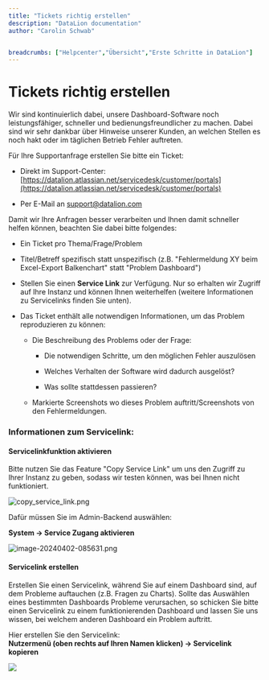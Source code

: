 ```yaml
---
title: "Tickets richtig erstellen"
description: "DataLion documentation"
author: "Carolin Schwab"


breadcrumbs: ["Helpcenter","Übersicht","Erste Schritte in DataLion"]
---
```


# Tickets richtig erstellen

Wir sind kontinuierlich dabei, unsere Dashboard-Software noch leistungsfähiger, schneller und bedienungsfreundlicher zu machen. Dabei sind wir sehr dankbar über Hinweise unserer Kunden, an welchen Stellen es noch hakt oder im täglichen Betrieb Fehler auftreten.

Für Ihre Supportanfrage erstellen Sie bitte ein Ticket:

-   Direkt im Support-Center: [https://datalion.atlassian.net/servicedesk/customer/portals](https://datalion.atlassian.net/servicedesk/customer/portals)
    
-   Per E-Mail an support@datalion.com
    

Damit wir Ihre Anfragen besser verarbeiten und Ihnen damit schneller helfen können, beachten Sie dabei bitte folgendes:

-   Ein Ticket pro Thema/Frage/Problem
    
-   Titel/Betreff spezifisch statt unspezifisch (z.B. "Fehlermeldung XY beim Excel-Export Balkenchart" statt "Problem Dashboard")
    
-   Stellen Sie einen **Service Link** zur Verfügung. Nur so erhalten wir Zugriff auf Ihre Instanz und können Ihnen weiterhelfen (weitere Informationen zu Servicelinks finden Sie unten).
    
-   Das Ticket enthält alle notwendigen Informationen, um das Problem reproduzieren zu können:
    
    -   Die Beschreibung des Problems oder der Frage:
        
        -   Die notwendigen Schritte, um den möglichen Fehler auszulösen
            
        -   Welches Verhalten der Software wird dadurch ausgelöst?
            
        -   Was sollte stattdessen passieren?
            
    -   Markierte Screenshots wo dieses Problem auftritt/Screenshots von den Fehlermeldungen.
        

### Informationen zum Servicelink:

#### Servicelinkfunktion aktivieren

Bitte nutzen Sie das Feature "Copy Service Link" um uns den Zugriff zu Ihrer Instanz zu geben, sodass wir testen können, was bei Ihnen nicht funktioniert.

![copy_service_link.png](/img/13565960.png)

Dafür müssen Sie im Admin-Backend auswählen:

**System → Service Zugang aktivieren**

![image-20240402-085631.png](/img/13434888.png)

#### Servicelink erstellen

Erstellen Sie einen Servicelink, während Sie auf einem Dashboard sind, auf dem Probleme auftauchen (z.B. Fragen zu Charts). Sollte das Auswählen eines bestimmten Dashboards Probleme verursachen, so schicken Sie bitte einen Servicelink zu einem funktionierenden Dashboard und lassen Sie uns wissen, bei welchem anderen Dashboard ein Problem auftritt.  
  
Hier erstellen Sie den Servicelink:  
**Nutzermenü (oben rechts auf Ihren Namen klicken) → Servicelink kopieren**

![](/img/13565966.png)
